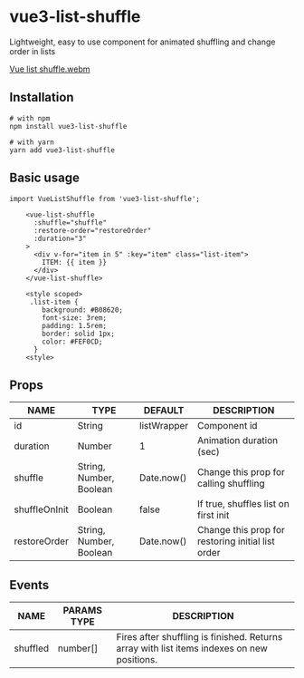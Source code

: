 # vue3-list-shuffle

Lightweight, easy to use component for animated shuffling and change order in lists

[Vue list shuffle.webm](https://user-images.githubusercontent.com/12416010/213774177-c85facc9-6436-4b08-a9d6-1c9ec399dd29.webm)

## Installation
```shell
# with npm
npm install vue3-list-shuffle
```
```shell
# with yarn
yarn add vue3-list-shuffle
```

## Basic usage
```vue
import VueListShuffle from 'vue3-list-shuffle';
```

```vue
    <vue-list-shuffle
      :shuffle="shuffle"
      :restore-order="restoreOrder"
      :duration="3"
    >
      <div v-for="item in 5" :key="item" class="list-item">
        ITEM: {{ item }}
      </div>
    </vue-list-shuffle>
    
    <style scoped>
     .list-item {
        background: #B08620;
        font-size: 3rem;
        padding: 1.5rem;
        border: solid 1px;
        color: #FEF0CD;
      }
    <style>
```

## Props
| NAME          | TYPE    | DEFAULT              | DESCRIPTION              |
|---------------|---------|----------------------|--------------------------|
| id            | String  | listWrapper          | Component id             |
| duration      | Number  | 1                    | Animation duration (sec) |
| shuffle       | String, Number, Boolean | Date.now() | Change this prop for calling shuffling |
| shuffleOnInit | Boolean | false                | If true, shuffles list on first init|
| restoreOrder  | String, Number, Boolean | Date.now() | Change this prop for restoring initial list order |

## Events
| NAME     | PARAMS TYPE | DESCRIPTION |
|----------|-------------|-------------|
| shuffled | number[]    | Fires after shuffling is finished. Returns array with list items indexes on new positions. |
